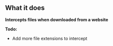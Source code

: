 
**What it does**
----------------

**Intercepts files when downloaded from a website**

**Todo:**
+ Add more file extensions to intercept
